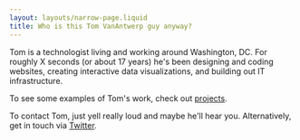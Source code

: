 ```yaml
---
layout: layouts/narrow-page.liquid
title: Who is this Tom VanAntwerp guy anyway?
---
```


Tom is a technologist living and working around Washington, DC. For roughly <span style="font-variant-numeric: tabular-nums" class="seconds-target">X</span> seconds (or about <span class="years-target">17</span> years) he's been designing and coding websites, creating interactive data visualizations, and building out IT infrastructure.

To see some examples of Tom's work, check out [projects](/projects).

To contact Tom, just yell really loud and maybe he'll hear you. Alternatively, get in touch via <a href="https://twitter.com/{{metadata.author.twitter}}" target="_blank" rel="noopener noreferrer">Twitter</a>.

<script>
  const secondsTarget = document.querySelector('.seconds-target');
  const yearsTarget = document.querySelector('.years-target');
  let ms = new Date().getTime() - new Date('2004-01-01').getTime();
  const msToYears = ms => ms/1000/60/60/24/365.25;

  secondsTarget.textContent = Intl.NumberFormat('en-US').format(Math.round(ms/1000));
  yearsTarget.textContent = Math.round(msToYears(ms * 10) / 10);

  setInterval(() => {
    ms = new Date().getTime() - new Date('2004-01-01').getTime();
    secondsTarget.textContent = Intl.NumberFormat('en-US').format(Math.round(ms/1000));
    yearsTarget.textContent = Math.round(msToYears(ms * 10) / 10);
  }, 1000);
</script>